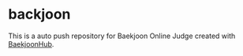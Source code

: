 # backjoon
This is a auto push repository for Baekjoon Online Judge created with [BaekjoonHub](https://github.com/BaekjoonHub/BaekjoonHub).
